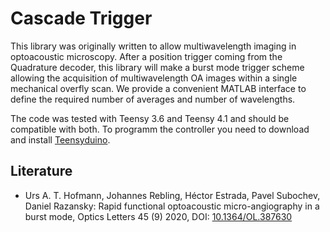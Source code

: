 # Cascade Trigger

This library was originally written to allow multiwavelength imaging in optoacoustic microscopy. After a position trigger coming from the Quadrature decoder, this library will make a burst mode trigger scheme allowing the acquisition of multiwavelength OA images within a single mechanical overfly scan. We provide a convenient MATLAB interface to define the required number of averages and number of wavelengths.

The code was tested with Teensy 3.6 and Teensy 4.1 and should be compatible with both. To programm the controller you need to download and install [Teensyduino](https://www.pjrc.com/teensy/teensyduino.html).

## Literature

*  Urs A. T. Hofmann, Johannes Rebling, Héctor Estrada, Pavel Subochev, Daniel Razansky: Rapid functional optoacoustic micro-angiography in a burst mode, Optics Letters 45 (9) 2020, DOI: [10.1364/OL.387630](https://doi.org/10.1364/OL.387630)